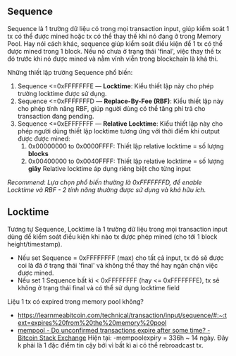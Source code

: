 ## Sequence
Sequence là 1 trường dữ liệu có trong mọi transaction input, giúp kiểm soát 1 tx có thể được mined hoặc tx có thể thay thế khi nó đang ở trong Memory Pool. Hay nói cách khác, sequence giúp kiểm soát điều kiện để 1 tx có thể được mined trong 1 block. Nếu nó chưa ở trạng thái 'final', việc thay thế tx đó trước khi nó được mined và nằm vĩnh viễn trong blockchain là khả thi.

Những thiết lập trường Sequence phổ biến:
1. Sequence <=0xFFFFFFFE — **Locktime**: Kiểu thiết lập này cho phép trường locktime được sử dụng.
2. Sequence <=0xFFFFFFFD — **Replace-By-Fee (RBF)**: Kiểu thiết lập này cho phép tính năng RBF, giúp người dùng có thể tăng phí trả cho transaction đang pending.
3. Sequence <=0xEFFFFFFF — **Relative Locktime**: Kiểu thiết lập này cho phép người dùng thiết lập locktime tương ứng với thời điểm khi output được được mined:
	1. 0x00000000 to 0x0000FFFF: Thiết lập relative locktime = số lượng **blocks** 
	2. 0x00400000 to 0x0040FFFF: Thiết lập relative locktime = số lượng **giây**
	Relative locktime áp dụng riêng biệt cho từng input

*Recommend*: *Lựa chọn phổ biến thường là 0xFFFFFFFD, để enable Locktime và RBF - 2 tính năng thường được sử dụng và khá hữu ích.*

## Locktime
Tương tự Sequence, Locktime là 1 trường dữ liệu trong mọi transaction input dùng để kiểm soát điều kiện khi nào tx được phép mined (cho tới 1 block height/timestamp).
- Nếu set Sequence = 0xFFFFFFFF (max) cho tất cả input, tx đó sẽ được coi là đã ở trạng thái 'final' và không thể thay thế hay ngăn chặn việc được mined.
- Nếu set 1 Sequence bất kì < 0xFFFFFFFF (hay <= 0xFFFFFFFE), tx sẽ không ở trạng thái final và có thể sử dụng locktime field


Liệu 1 tx có expired trong memory pool không?
- https://learnmeabitcoin.com/technical/transaction/input/sequence/#:~:text=expires%20from%20the%20memory%20pool
- [mempool - Do unconfirmed transactions expire after some time? - Bitcoin Stack Exchange](https://bitcoin.stackexchange.com/questions/43155/do-unconfirmed-transactions-expire-after-some-time)
Hiện tại: -mempoolexpiry = 336h ~ 14 ngày. Đây k phải là 1 đặc điểm tin cậy bởi vì bất kì ai có thể rebroadcast tx.